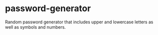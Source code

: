 # password-generator
Random password generator that includes upper and lowercase letters as well as symbols and numbers. 
